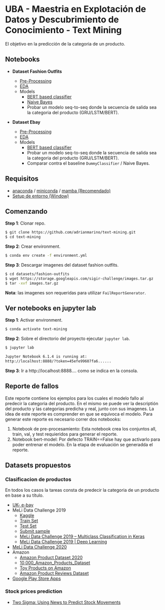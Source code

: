 # UBA - Maestria en Explotación de Datos y Descubrimiento de Conocimiento - Text Mining

El objetivo en la predicción de la categoria de un producto.

## Notebooks

* **Dataset Fashion Outfits**
   * [Pre-Processing](https://github.com/magistery-tps/text-mining/blob/master/notebooks/fashion-outfits/pre-processing.ipynb)
   * [EDA](https://github.com/magistery-tps/text-mining/blob/master/notebooks/fashion-outfits/eda.ipynb)
    * Models
      * [BERT based classifier](https://github.com/magistery-tps/text-mining/blob/master/notebooks/fashion-outfits/bert-model.ipynb)
      * [Naive Bayes](https://github.com/magistery-tps/text-mining/blob/master/notebooks/fashion-outfits/naive-bayes-model.ipynb)
      * Probar un modelo seq-to-seq donde la secuencia de salida sea la categoria del producto (GRU/LSTM/BERT).

* **Dataset Ebay**
   * [Pre-Processing](https://github.com/magistery-tps/text-mining/blob/master/notebooks/ebay/pre-processing.ipynb)
   * [EDA](https://github.com/magistery-tps/text-mining/blob/master/notebooks/ebay/eda.ipynb)
   * Models
      * [BERT based classifier](https://github.com/magistery-tps/text-mining/blob/master/notebooks/ebay/bert-model.ipynb)
      * Probar un modelo seq-to-seq donde la secuencia de salida sea la categoria del producto (GRU/LSTM/BERT).
      * Comparar contra el baseline `DummyClassifier` / Naive Bayes.


## Requisitos

* [anaconda](https://www.anaconda.com/products/individual) / [miniconda](https://docs.conda.io/en/latest/miniconda.html) / [mamba (Recomendado)](https://github.com/mamba-org/mamba)
* [Setup de entorno (Window)](https://www.youtube.com/watch?v=O8YXuHNdIIk)



## Comenzando


**Step 1**: Clonar repo.

```bash
$ git clone https://github.com/adrianmarino/text-mining.git
$ cd text-mining
```

**Step 2**: Crear environment.

```bash
$ conda env create -f environment.yml
```

**Step 3**: Descargar imagenes del dataset fashion outfits.

```bash
$ cd datasets/fashion-outfits
$ wget https://storage.googleapis.com/sigir-challenge/images.tar.gz
$ tar -xvf images.tar.gz
```

**Nota**: las imagenes son requeridas para utilizar `FailReportGenerator`.


## Ver notebooks en jupyter lab

**Step 1**: Activar environment.

```bash
$ conda activate text-mining
```

**Step 2**: Sobre el directorio del proyecto ejecutar `jupyter lab`.

```bash
$ jupyter lab

Jupyter Notebook 6.1.4 is running at:
http://localhost:8888/?token=45efe99607fa6......
```

**Step 3**: Ir a http://localhost:8888.... como se indica en la consola.


## Reporte de fallos

Este reporte contiene los ejemplos para los cuales el modelo fallo al predecir la categoria del producto. En el mismo se puede ver la descriptión del producto y las categorias predicha y real, junto con sus imagenes.
La idea de este reporte es comprender en que se equivoca el modelo. Para generar este reporte es necesario correr dos notebooks:
    
1. Notebook de pre-procesamiento: Esta notebook crea los conjuntos all, train, val, y test requieridos para generar el reporte.
2. Notebook bert-model: Por defecto TRAIN==False hay que activarlo para poder entrenar el modelo. En la etapa de evaluación se generadda el reporte.
    

## Datasets propuestos

### Clasificacion de productos

En todos los casos la tareas consta de predecir la categoria de un producto en base a su título.

* [UK- e-bay](https://data.world/opensnippets/ebay-uk-products-dataset)
* MeLi Data Challenge 2019
    * [Kaggle](https://www.kaggle.com/datasets/abugim/meli-data-challenge-2019)
    * [Train Set](https://meli-data-challenge.s3.amazonaws.com/train.csv.gz)
    * [Test Set](https://meli-data-challenge.s3.amazonaws.com/test.csv)
    * [Submit sample](https://meli-data-challenge.s3.amazonaws.com/sample_submission.csv)
    * [MeLi Data Challenge 2019 – Multiclass Classification in Keras](https://eduardofv.com/2019/10/04/meli-data-challenge-2019-multiclass-classification-in-keras/)
    * [MeLi Data Challenge 2019 | Deep Learning](https://github.com/mlacosta/MeLi-Data-Challenge-2019)
* [MeLi Data Challenge 2020](https://www.kaggle.com/datasets/marlesson/meli-data-challenge-2020)
* Amazon
    * [Amazon Product Dataset 2020](https://www.kaggle.com/datasets/promptcloud/amazon-product-dataset-2020)
    * [10,000_Amazon_Products_Dataset](https://www.kaggle.com/datasets/nguyenngocphung/10000-amazon-products-dataset)
    * [Toy Products on Amazon](https://www.kaggle.com/datasets/PromptCloudHQ/toy-products-on-amazon)
    * [Amazon Product Reviews Dataset](https://www.kaggle.com/datasets/promptcloud/amazon-product-reviews-dataset)
* [Google Play Store Apps](https://www.kaggle.com/datasets/lava18/google-play-store-apps)
 
### Stock prices prediction

* [Two Sigma: Using News to Predict Stock Movements](https://www.kaggle.com/competitions/two-sigma-financial-news/rules)
